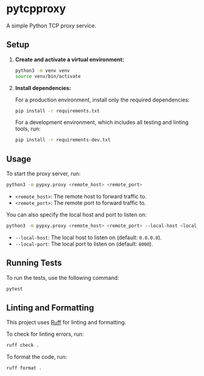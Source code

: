 # pytcpproxy

A simple Python TCP proxy service.

## Setup

1. **Create and activate a virtual environment:**

   ```bash
   python3 -m venv venv
   source venv/bin/activate
   ```

2. **Install dependencies:**

   For a production environment, install only the required dependencies:

   ```bash
   pip install -r requirements.txt
   ```

   For a development environment, which includes all testing and linting tools, run:

   ```bash
   pip install -r requirements-dev.txt
   ```

## Usage

To start the proxy server, run:

```bash
python3 -m pypxy.proxy <remote_host> <remote_port>
```

- `<remote_host>`: The remote host to forward traffic to.
- `<remote_port>`: The remote port to forward traffic to.

You can also specify the local host and port to listen on:

```bash
python3 -m pypxy.proxy <remote_host> <remote_port> --local-host <local_host> --local-port <local_port>
```

- `--local-host`: The local host to listen on (default: `0.0.0.0`).
- `--local-port`: The local port to listen on (default: `8000`).

## Running Tests

To run the tests, use the following command:

```bash
pytest
```

## Linting and Formatting

This project uses [Ruff](https://github.com/astral-sh/ruff) for linting and formatting.

To check for linting errors, run:

```bash
ruff check .
```

To format the code, run:

```bash
ruff format .
```